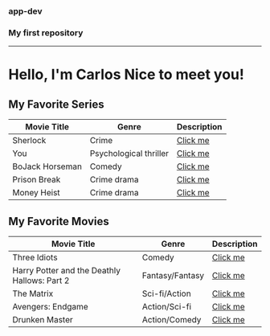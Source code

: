 ### app-dev
### My first repository

---

# Hello, I'm Carlos Nice to meet you!

## My Favorite Series

| Movie Title | Genre | Description |
| ----------- | ----------- | ----------- |
| Sherlock | Crime | [Click me](https://www.imdb.com/title/tt1475582/) |
| You | Psychological thriller  | [Click me](https://www.imdb.com/title/tt7335184/) |
| BoJack Horseman | Comedy  | [Click me](https://www.imdb.com/title/tt3398228/) |
| Prison Break | Crime drama | [Click me](https://www.imdb.com/title/tt0455275/) |
| Money Heist | Crime drama | [Click me](https://www.imdb.com/title/tt6468322/) |


## My Favorite Movies


| Movie Title | Genre | Description |
| ----------- | ----------- | ----------- |
| Three Idiots | Comedy | [Click me](https://www.imdb.com/title/tt1187043/) |
| Harry Potter and the Deathly Hallows: Part 2 | Fantasy/Fantasy | [Click me](https://www.imdb.com/title/tt1201607/) |
| The Matrix | Sci-fi/Action | [Click me](https://www.imdb.com/title/tt0133093/) |
| Avengers: Endgame | Action/Sci-fi | [Click me](https://www.imdb.com/title/tt4154796/) |
| Drunken Master | Action/Comedy | [Click me](https://www.imdb.com/title/tt0080179/) |

